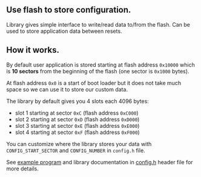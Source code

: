 ## Use flash to store configuration.

Library gives simple interface to write/read data to/from the flash.
Can be used to store application data between resets.  

## How it works.

By default user application is stored starting at flash address `0x10000` which
is **10 sectors** from the beginning of the flash (one sector is `0x1000` bytes).

At flash address `0x0` is a start of boot loader but it does not take much 
space so we can use it to store our custom data. 

The library by default gives you 4 slots each 4096 bytes:

- slot 1 starting at sector `0xC` (flash address `0xC000`) 
- slot 2 starting at sector `0xD` (flash address `0xD000`) 
- slot 3 starting at sector `0xE` (flash address `0xE000`) 
- slot 4 starting at sector `0xF` (flash address `0xF000`) 

You can customize where the library stores your data with 
`CONFIG_START_SECTOR` and `CONFIG_NUMBER` in `config.h` file.

See [example program](../../examples/config) and library documentation in 
[config.h](include/config.h) header file for more details.

